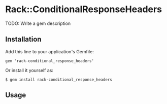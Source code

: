 # Rack::ConditionalResponseHeaders

TODO: Write a gem description

## Installation

Add this line to your application's Gemfile:

    gem 'rack-conditional_response_headers'

Or install it yourself as:

    $ gem install rack-conditional_response_headers

## Usage




